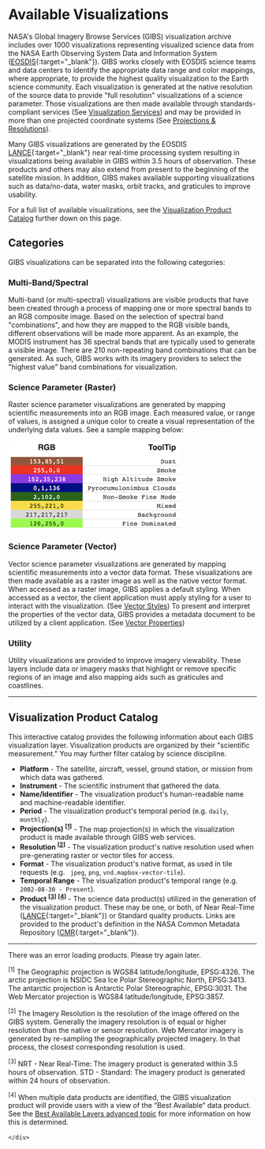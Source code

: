 # Available Visualizations

NASA's Global Imagery Browse Services (GIBS) visualization archive includes over 1000 visualizations representing visualized science data from the NASA Earth Observing System Data and Information System ([EOSDIS](https://earthdata.nasa.gov/eosdis){:target="_blank"}). GIBS works closely with EOSDIS science teams and data centers to identify the appropriate data range and color mappings, where appropriate, to provide the highest quality visualization to the Earth science community. Each visualization is generated at the native resolution of the source data to provide "full resolution" visualizations of a science parameter. Those visualizations are then made available through standards-compliant services (See [Visualization Services](../access-basics/#access-basics)) and may be provided in more than one projected coordinate systems (See [Projections & Resolutions](../access-advanced-topics/#projections-resolution)). 

Many GIBS visualizations are generated by the EOSDIS [LANCE](https://earthdata.nasa.gov/lance){:target="_blank"} near real-time processing system resulting in visualizations being available in GIBS within 3.5 hours of observation. These products and others may also extend from present to the beginning of the satellite mission. In addition, GIBS makes available supporting visualizations such as data/no-data, water masks, orbit tracks, and graticules to improve usability.

For a full list of available visualizations, see the [Visualization Product Catalog](#visualization-product-catalog) further down on this page.

## Categories
GIBS visualizations can be separated into the following categories:

### Multi-Band/Spectral
Multi-band (or multi-spectral) visualizations are visible products that have been created through a process of mapping one or more spectral bands to an RGB composite image.  Based on the selection of spectral band "combinations", and how they are mapped to the RGB visible bands, different observations will be made more apparent.  As an example, the MODIS instrument has 36 spectral bands that are typically used to generate a visible image.  There are 210 non-repeating band combinations that can be generated.  As such, GIBS works with its imagery providers to select the "highest value" band combinations for visualization.

### Science Parameter (Raster)
Raster science parameter visualizations are generated by mapping scientific measurements into an RGB image.  Each measured value, or range of values, is assigned a unique color to create a visual representation of the underlying data values. See a sample mapping below:

![RGB Mapping](img/rgb_mapping.png)

### Science Parameter (Vector)
Vector science parameter visualizations are generated by mapping scientific measurements into a vector data format. These visualizations are then made available as a raster image as well as the native vector format.  When accessed as a raster image, GIBS applies a default styling.  When accessed as a vector, the client application must apply styling for a user to interact with the visualization. (See [Vector Styles](../access-advanced-topics/#vector-styles)) To present and interpret the properties of the vector data, GIBS provides a metadata document to be utilized by a client application. (See [Vector Properties](../access-advanced-topics/#vector-properties))

### Utility
Utility visualizations are provided to improve imagery viewability.  These layers include data or imagery masks that highlight or remove specific regions of an image and also mapping aids such as graticules and coastlines.

<hr/>

## Visualization Product Catalog
This interactive catalog provides the following information about each GIBS visualization layer.  Visualization products are organized by their "scientific measurement." You may further filter catalog by science discipline.

   * **Platform** - The satellite, aircraft, vessel, ground station, or mission from which data was gathered.
   * **Instrument** - The scientific instrument that gathered the data.
   * **Name/Identifier** - The visualization product's human-readable name and machine-readable identifier.
   * **Period** - The visualization product's temporal period (e.g. `daily`, `monthly`).
   * **Projection(s) <sup>[<a href="#footnote-1">1</a>]</sup>** - The map projection(s) in which the visualization product is made available through GIBS web services.
   * **Resolution <sup>[<a href="#footnote-1">2</a>]</sup>** - The visualization product's native resolution used when pre-generating raster or vector tiles for access.
   * **Format** - The visualization product's native format, as used in tile requests (e.g. ` jpeg`, `png`, `vnd.mapbox-vector-tile`).
   * **Temporal Range** - The visualization product's temporal range (e.g. `2002-08-30 - Present`).
   * **Product <sup>[<a href="#footnote-1">3</a>]</sup> <sup>[<a href="#footnote-1">4</a>]</sup>** - The science data product(s) utilized in the generation of the visualization product.  These may be one, or both, of Near Real-Time ([LANCE](https://earthdata.nasa.gov/lance){:target="_blank"}) or Standard quality products.  Links are provided to the product's definition in the NASA Common Metadata Repository ([CMR](https://earthdata.nasa.gov/cmr){:target="_blank"}). 

<hr/>

<div id="app-container">

  <div class="section">
    <div v-if="loading" class="loader"></div>
    <div v-if="errorLoading">
      <p>There was an error loading products. Please try again later.</p>
    </div>
    <div v-else>
      <category-selector
        v-bind:categories="categories"
        v-bind:selected-category="selectedCategory"
        v-bind:select-category="selectCategory">
      </category-selector>
      <div class="imagery-products">
        <measurement-container 
          v-for="measurement in measurements" 
          :key="measurement.title" 
          :measurement="measurement">
        </measurement-container> 
      </div>
    </div>
    <div>
      <p id="footnote-1">
        <sup>[1]</sup> The Geographic projection is WGS84 latitude/longitude, EPSG:4326. The arctic projection is NSIDC Sea Ice Polar Stereographic North, EPSG:3413. The antarctic projection is Antarctic Polar Stereographic, EPSG:3031. The Web Mercator projection is WGS84 latitude/longitude, EPSG:3857.
      </p>
      <p id="footnote-2">
        <sup>[2]</sup> The Imagery Resolution is the resolution of the image offered on the GIBS system. Generally the imagery resolution is of equal or higher resolution than the native or sensor resolution. Web Mercator imagery is generated by re-sampling the geographically projected imagery. In that process, the closest corresponding resolution is used.
      </p>
      <p id="footnote-" style="display: none">
        <sup>[3]</sup> The Sensor Resolution, also known as native resolution, is provided as a reference not to be confused with the imagery resolution explained in [1]. This is the resolution of the source product elements which went into making the imagery product served in GIBS.
      </p>
      <p id="footnote-3">
        <sup>[3]</sup> NRT - Near Real-Time: The imagery product is generated within 3.5 hours of observation. STD - Standard: The imagery product is generated within 24 hours of observation.
      </p>
       <p id="footnote-4">
        <sup>[4]</sup> When multiple data products are identified, the GIBS visualization product will provide users with a view of the “Best Available” data product.  See the <a href="../api-advanced-topics/#best-available-layers">Best Available Layers advanced topic</a> for more information on how this is determined.
      </p>

    </div>
  </div>
</div>
